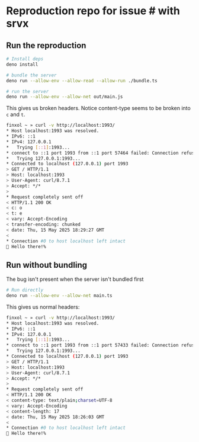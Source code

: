 # Reproduction repo for issue # with srvx

## Run the reproduction

```sh
# Install deps
deno install

# bundle the server
deno run --allow-env --allow-read --allow-run ./bundle.ts

# run the server
deno run --allow-env --allow-net out/main.js
```

This gives us broken headers. Notice content-type seems to be broken into `c` and `t`.

```sh
finxol ~ » curl -v http://localhost:1993/
* Host localhost:1993 was resolved.
* IPv6: ::1
* IPv4: 127.0.0.1
*   Trying [::1]:1993...
* connect to ::1 port 1993 from ::1 port 57464 failed: Connection refused
*   Trying 127.0.0.1:1993...
* Connected to localhost (127.0.0.1) port 1993
> GET / HTTP/1.1
> Host: localhost:1993
> User-Agent: curl/8.7.1
> Accept: */*
>
* Request completely sent off
< HTTP/1.1 200 OK
< c: o
< t: e
< vary: Accept-Encoding
< transfer-encoding: chunked
< date: Thu, 15 May 2025 18:29:27 GMT
<
* Connection #0 to host localhost left intact
👋 Hello there!%
```


## Run without bundling

The bug isn't present when the server isn't bundled first

```sh
# Run directly
deno run --allow-env --allow-net main.ts
```

This gives us normal headers:

```sh
finxol ~ » curl -v http://localhost:1993/
* Host localhost:1993 was resolved.
* IPv6: ::1
* IPv4: 127.0.0.1
*   Trying [::1]:1993...
* connect to ::1 port 1993 from ::1 port 57433 failed: Connection refused
*   Trying 127.0.0.1:1993...
* Connected to localhost (127.0.0.1) port 1993
> GET / HTTP/1.1
> Host: localhost:1993
> User-Agent: curl/8.7.1
> Accept: */*
>
* Request completely sent off
< HTTP/1.1 200 OK
< content-type: text/plain;charset=UTF-8
< vary: Accept-Encoding
< content-length: 17
< date: Thu, 15 May 2025 18:26:03 GMT
<
* Connection #0 to host localhost left intact
👋 Hello there!%
```
